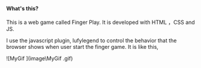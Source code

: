 #### What's this?

This is a web game called Finger Play. It is developed with HTML ，CSS and JS.

I use the javascript plugin, lufylegend to control the behavior that the browser shows when user start the finger game. It is like this,

![MyGif ](image\MyGif .gif)  
